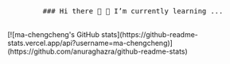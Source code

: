 <p align="center">
  <samp>
  ### Hi there 👋
  🌱 I’m currently learning ...
  </samp>
</p>


<span align="center">
  <br>
[![ma-chengcheng's GitHub stats](https://github-readme-stats.vercel.app/api?username=ma-chengcheng)](https://github.com/anuraghazra/github-readme-stats)
</span>
